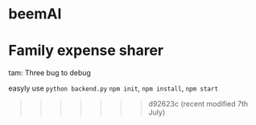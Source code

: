 # beemAI

# Family expense sharer 

tam: Three bug to debug

easyly use
`python backend.py`
`npm init`, `npm install`, `npm start`
>>>>>>> d92623c (recent modified 7th July)
